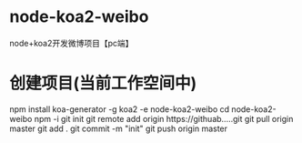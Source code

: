 # node-koa2-weibo
node+koa2开发微博项目【pc端】
# 创建项目(当前工作空间中)
npm install koa-generator -g
koa2 -e node-koa2-weibo
cd node-koa2-weibo
npm -i
git init 
git remote add origin https://githuab.....git
git pull origin master
git add .
git commit -m "init"
git push origin master
